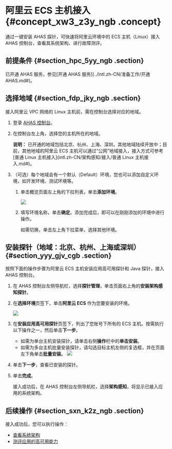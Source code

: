 # 阿里云 ECS 主机接入 {#concept_xw3_z3y_ngb .concept}

通过一键安装 AHAS 探针，可快速将阿里云环境中的 ECS 主机（Linux）接入 AHAS 控制台，查看其系统架构、进行故障测评。

## 前提条件 {#section_hpc_5yy_ngb .section}

已开通 AHAS 服务，参见[开通 AHAS 服务](../intl.zh-CN/准备工作/开通 AHAS.md#)。

## 选择地域 {#section_fdp_jky_ngb .section}

接入阿里云 VPC 网络的 Linux 主机前，需在控制台选择对应的地域。

1.  登录 [AHAS 控制台](https://ahas.console.aliyun.com/)。

2.  在控制台左上角，选择您的主机所在的地域。

    **说明：** 已开通的地域包括北京、杭州、上海、深圳，其他地域陆续开放中；目前，其他地域的阿里云 ECS 主机可以通过“公网”地域接入，接入方式可参考[普通 Linux 主机接入](intl.zh-CN/架构感知/接入/普通 Linux 主机接入.md#)。

3.  （可选）每个地域会有一个默认（Default）环境，您也可以添加自定义环境，如开发环境、测试环境等。
    1.  单击概览页面左上角的下拉列表，单击**添加环境**。

        ![](http://static-aliyun-doc.oss-cn-hangzhou.aliyuncs.com/assets/img/92853/155961446747674_zh-CN.png)

    2.  填写环境名称，单击**确定**。添加完成后，即可以在刚刚添加的环境中进行操作。

        如需切换，单击左上角下拉菜单，选择其他环境。


## 安装探针（地域：北京、杭州、上海或深圳） {#section_yyy_gjv_cgb .section}

按照下面的操作步骤为阿里云 ECS 主机安装应用高可用探针和 Java 探针，接入 AHAS 控制台。

1.  在 AHAS 控制台左侧导航栏，选择**探针管理**，单击页面右上角的**安装架构感知探针**。
2.  在**选择环境**页签下，单击**阿里云 ECS** 作为您要安装的环境。

    ![](http://static-aliyun-doc.oss-cn-hangzhou.aliyuncs.com/assets/img/92853/155961446847676_zh-CN.png)

3.  在**安装应用高可用探针**页签下，列出了您账号下所有的 ECS 主机。按需执行以下操作之一，然后单击**下一步**。

    -   如需为单台主机安装探针，请单击右侧**操作**栏中的**单击安装**。
    -   如需为多台主机批量安装探针，请勾选目标主机左侧的复选框，并在页面左下角单击**批量安装**。
    ![](http://static-aliyun-doc.oss-cn-hangzhou.aliyuncs.com/assets/img/92853/155961446847677_zh-CN.png)

4.  单击**下一步**，查看已安装的探针。
5.  单击**完成**。

    接入成功后，在 AHAS 控制台左侧导航栏，选择**架构感知**，将显示已接入应用的系统架构。


## 后续操作 {#section_sxn_k2z_ngb .section}

接入成功后，您可以执行操作：

-   [查看系统架构](intl.zh-CN/架构感知/查看系统架构.md#)
-   [测评应用的高可用能力](../intl.zh-CN/故障演练/故障演练概述.md#)

